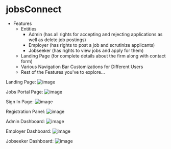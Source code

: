 # jobsConnect

- Features
  - Entities
    - Admin (has all rights for accepting and rejecting applications as well as delete job postings)
    - Employer (has rights to post a job and scrutinize applicants)
    - Jobseeker (has rights to view jobs and apply for them)
  - Landing Page (for complete details about the firm along with contact form)
  - Various Navigation Bar Customizations for Different Users
  - Rest of the Features you've to explore...
  

  
Landing Page:
![image](https://user-images.githubusercontent.com/83655913/233121917-443ee6ec-1521-492c-a964-d93f72bbd67d.png)

Jobs Portal Page:
![image](https://user-images.githubusercontent.com/83655913/233127537-4176fa76-e48c-47da-a1cb-5da599b667b5.png)

Sign In Page:
![image](https://user-images.githubusercontent.com/83655913/233127694-91871440-957e-4c7f-bfac-daafee95a890.png)

Registration Panel:
![image](https://user-images.githubusercontent.com/83655913/233127784-ecc4f5b3-e7c8-4d41-83c8-638eb1055f44.png)

Admin Dashboard:
![image](https://user-images.githubusercontent.com/83655913/233123852-14843874-7190-42d7-92fa-f02c53b1a238.png)

Employer Dashboard:
![image](https://user-images.githubusercontent.com/83655913/233123671-769dda2a-27b1-4fc0-a33e-a7c4da309773.png)

Jobseeker Dashboard:
![image](https://user-images.githubusercontent.com/83655913/233124233-1497c8b8-16b8-4d0f-9bf4-8e9d330ef958.png)

